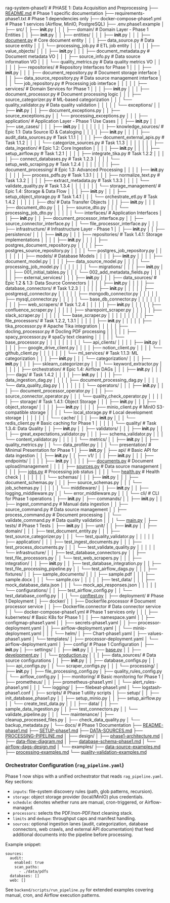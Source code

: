 rag-system-phase1/                        # PHASE 1: Data Acquisition and Preprocessing
├── [README.md](http://readme.md/)                              # Phase 1 specific documentation
├── requirements-phase1.txt                # Phase 1 dependencies only
├── docker-compose-phase1.yml             # Phase 1 services (Airflow, MinIO, PostgreSQL)
├── .env.phase1.example
│
├── src/
│   ├── **init**.py
│   │
│   ├── domain/                            # Domain Layer - Phase 1 Entities
│   │   ├── **init**.py
│   │   ├── entities/
│   │   │   ├── **init**.py
│   │   │   ├── [document.py](http://document.py/)               # Core document entity
│   │   │   ├── data_source.py            # Data source entity
│   │   │   └── processing_job.py         # ETL job entity
│   │   │
│   │   ├── value_objects/
│   │   │   ├── **init**.py
│   │   │   ├── document_metadata.py      # Document metadata VO
│   │   │   ├── source_info.py            # Data source information VO
│   │   │   └── quality_metrics.py        # Data quality metrics VO
│   │   │
│   │   ├── repositories/                 # Repository Interfaces for Phase 1
│   │   │   ├── **init**.py
│   │   │   ├── document_repository.py    # Document storage interface
│   │   │   ├── data_source_repository.py # Data source management interface
│   │   │   └── job_repository.py         # Processing job interface
│   │   │
│   │   ├── services/                     # Domain Services for Phase 1
│   │   │   ├── **init**.py
│   │   │   ├── document_processor.py     # Document processing logic
│   │   │   ├── source_categorizer.py     # ML-based categorization
│   │   │   └── quality_validator.py      # Data quality validation
│   │   │
│   │   └── exceptions/
│   │       ├── **init**.py
│   │       ├── document_exceptions.py
│   │       ├── source_exceptions.py
│   │       └── processing_exceptions.py
│   │
│   ├── application/                       # Application Layer - Phase 1 Use Cases
│   │   ├── **init**.py
│   │   ├── use_cases/
│   │   │   ├── **init**.py
│   │   │   │
│   │   │   ├── knowledge_sources/   # Epic 1.1: Data Source ID & Cataloging
│   │   │   │   ├── **init**.py
│   │   │   │   ├── audit_data_sources.py      # Task 1.1.1
│   │   │   │   ├── document_external_apis.py  # Task 1.1.2
│   │   │   │   └── categorize_sources.py      # Task 1.1.3
│   │   │   │
│   │   │   ├── data_ingestion/           # Epic 1.2: Core Ingestion
│   │   │   │   ├── **init**.py
│   │   │   │   ├── setup_airflow.py           # Task 1.2.1
│   │   │   │   ├── integrate_tika.py          # Task 1.2.2
│   │   │   │   ├── connect_databases.py       # Task 1.2.3
│   │   │   │   └── setup_web_scraping.py      # Task 1.2.4
│   │   │   │
│   │   │   ├── document_processing/      # Epic 1.3: Advanced Processing
│   │   │   │   ├── **init**.py
│   │   │   │   ├── process_pdfs.py            # Task 1.3.1
│   │   │   │   ├── normalize_text.py              # Task 1.3.2
│   │   │   │   ├── extract_metadata.py        # Task 1.3.3
│   │   │   │   └── validate_quality.py        # Task 1.3.4
│   │   │   │
│   │   │   └── storage_management/       # Epic 1.4: Storage & Data Flow
│   │   │       ├── **init**.py
│   │   │       ├── setup_object_storage.py    # Task 1.4.1
│   │   │       └── orchestrate_etl.py         # Task 1.4.2
│   │   │
│   │   ├── dto/                          # Data Transfer Objects
│   │   │   ├── **init**.py
│   │   │   ├── document_dto.py
│   │   │   ├── source_dto.py
│   │   │   └── processing_job_dto.py
│   │   │
│   │   └── interfaces/                   # Application Interfaces
│   │       ├── **init**.py
│   │       ├── document_processor_interface.py
│   │       ├── source_connector_interface.py
│   │       └── file_processor_interface.py
│   │
│   ├── infrastructure/                    # Infrastructure Layer - Phase 1
│   │   ├── **init**.py
│   │   ├── persistence/
│   │   │   ├── **init**.py
│   │   │   ├── repositories/             # Task 1.4.1: Storage implementations
│   │   │   │   ├── **init**.py
│   │   │   │   ├── postgres_document_repository.py
│   │   │   │   ├── postgres_source_repository.py
│   │   │   │   └── postgres_job_repository.py
│   │   │   │
│   │   │   ├── models/                   # Database Models
│   │   │   │   ├── **init**.py
│   │   │   │   ├── document_model.py
│   │   │   │   ├── data_source_model.py
│   │   │   │   └── processing_job_model.py
│   │   │   │
│   │   │   └── migrations/
│   │   │       ├── **init**.py
│   │   │       ├── 001_initial_tables.py
│   │   │       └── 002_add_metadata_fields.py
│   │   │
│   │   ├── external_services/
│   │   │   ├── **init**.py
│   │   │   ├── data_sources/             # Epic 1.2 & 1.3: Data Source Connectors
│   │   │   │   ├── **init**.py
│   │   │   │   ├── database_connectors/  # Task 1.2.3
│   │   │   │   │   ├── **init**.py
│   │   │   │   │   ├── postgresql_connector.py
│   │   │   │   │   ├── mongodb_connector.py
│   │   │   │   │   ├── mysql_connector.py
│   │   │   │   │   └── base_db_connector.py
│   │   │   │   │
│   │   │   │   ├── web_scrapers/         # Task 1.2.4
│   │   │   │   │   ├── **init**.py
│   │   │   │   │   ├── confluence_scraper.py
│   │   │   │   │   ├── sharepoint_scraper.py
│   │   │   │   │   ├── slack_scraper.py
│   │   │   │   │   └── base_scraper.py
│   │   │   │   │
│   │   │   │   ├── file_processors/      # Task 1.2.2, 1.3.1
│   │   │   │   │   ├── **init**.py
│   │   │   │   │   ├── tika_processor.py      # Apache Tika integration
│   │   │   │   │   ├── docling_processor.py   # Docling PDF processing
│   │   │   │   │   ├── spacy_processor.py     # spaCy text cleaning
│   │   │   │   │   └── base_processor.py
│   │   │   │   │
│   │   │   │   └── api_clients/
│   │   │   │       ├── **init**.py
│   │   │   │       ├── google_drive_client.py
│   │   │   │       ├── notion_client.py
│   │   │   │       └── github_client.py
│   │   │   │
│   │   │   └── ml_services/              # Task 1.1.3: ML categorization
│   │   │       ├── **init**.py
│   │   │       └── categorization/
│   │   │           ├── **init**.py
│   │   │           ├── sklearn_categorizer.py
│   │   │           └── keyword_extractor.py
│   │   │
│   │   ├── orchestration/                # Epic 1.4: Airflow DAGs
│   │   │   ├── **init**.py
│   │   │   ├── dags/                     # Task 1.4.2
│   │   │   │   ├── **init**.py
│   │   │   │   ├── data_ingestion_dag.py
│   │   │   │   ├── document_processing_dag.py
│   │   │   │   └── data_quality_dag.py
│   │   │   │
│   │   │   └── operators/
│   │   │       ├── **init**.py
│   │   │       ├── document_processor_operator.py
│   │   │       ├── source_connector_operator.py
│   │   │       └── quality_check_operator.py
│   │   │
│   │   ├── storage/                      # Task 1.4.1: Object Storage
│   │   │   ├── **init**.py
│   │   │   ├── object_storage/
│   │   │   │   ├── **init**.py
│   │   │   │   ├── minio_client.py       # MinIO S3-compatible storage
│   │   │   │   └── local_storage.py      # Local development storage
│   │   │   │
│   │   │   └── cache/
│   │   │       ├── **init**.py
│   │   │       └── redis_client.py       # Basic caching for Phase 1
│   │   │
│   │   └── quality/                      # Task 1.3.4: Data Quality
│   │       ├── **init**.py
│   │       ├── validators/
│   │       │   ├── **init**.py
│   │       │   ├── great_expectations_validator.py
│   │       │   ├── schema_validator.py
│   │       │   └── content_validator.py
│   │       │
│   │       └── metrics/
│   │           ├── **init**.py
│   │           ├── quality_metrics.py
│   │           └── data_profiler.py
│   │
│   └── presentation/                     # Minimal Presentation for Phase 1
│       ├── **init**.py
│       ├── api/                          # Basic API for data ingestion
│       │   ├── **init**.py
│       │   ├── v1/
│       │   │   ├── **init**.py
│       │   │   ├── endpoints/
│       │   │   │   ├── **init**.py
│       │   │   │   ├── [documents.py](http://documents.py/)      # Document upload/management
│       │   │   │   ├── [sources.py](http://sources.py/)        # Data source management
│       │   │   │   ├── [jobs.py](http://jobs.py/)           # Processing job status
│       │   │   │   └── [health.py](http://health.py/)         # Health check
│       │   │   │
│       │   │   └── schemas/
│       │   │       ├── **init**.py
│       │   │       ├── document_schemas.py
│       │   │       ├── source_schemas.py
│       │   │       └── job_schemas.py
│       │   │
│       │   └── middleware/
│       │       ├── **init**.py
│       │       ├── logging_middleware.py
│       │       └── error_middleware.py
│       │
│       └── cli/                          # CLI for Phase 1 operations
│           ├── **init**.py
│           ├── commands/
│           │   ├── **init**.py
│           │   ├── ingest_command.py     # Manual data ingestion
│           │   ├── source_command.py     # Data source management
│           │   ├── process_command.py    # Document processing
│           │   └── validate_command.py   # Data quality validation
│           │
│           └── [main.py](http://main.py/)
│
├── tests/                                # Phase 1 Tests
│   ├── **init**.py
│   ├── unit/
│   │   ├── **init**.py
│   │   ├── domain/
│   │   │   ├── test_document_entity.py
│   │   │   ├── test_source_categorizer.py
│   │   │   └── test_quality_validator.py
│   │   │
│   │   ├── application/
│   │   │   ├── test_ingest_documents.py
│   │   │   ├── test_process_documents.py
│   │   │   └── test_validate_quality.py
│   │   │
│   │   └── infrastructure/
│   │       ├── test_database_connectors.py
│   │       ├── test_file_processors.py
│   │       └── test_web_scrapers.py
│   │
│   ├── integration/
│   │   ├── **init**.py
│   │   ├── test_database_integration.py
│   │   ├── test_file_processing_pipeline.py
│   │   └── test_airflow_dags.py
│   │
│   ├── fixtures/
│   │   ├── sample_documents/
│   │   │   ├── sample.pdf
│   │   │   ├── sample.docx
│   │   │   └── sample.csv
│   │   │
│   │   ├── test_data/
│   │   │   ├── mock_database_data.json
│   │   │   └── mock_api_responses.json
│   │   │
│   │   └── configurations/
│   │       ├── test_airflow_config.py
│   │       └── test_database_config.py
│   │
│   └── [conftest.py](http://conftest.py/)
│
├── deployment/                           # Phase 1 Deployment
│   ├── docker/
│   │   ├── Dockerfile.processor         # Document processor service
│   │   ├── Dockerfile.connector         # Data connector service
│   │   └── docker-compose-phase1.yml    # Phase 1 services only
│   │
│   ├── kubernetes/                      # Basic K8s for Phase 1
│   │   ├── namespace.yaml
│   │   ├── configmap-phase1.yaml
│   │   ├── secrets-phase1.yaml
│   │   ├── processor-deployment.yaml
│   │   ├── airflow-deployment.yaml
│   │   └── minio-deployment.yaml
│   │
│   └── helm/
│       ├── Chart-phase1.yaml
│       ├── values-phase1.yaml
│       └── templates/
│           ├── processor-deployment.yaml
│           └── airflow-deployment.yaml
│
├── config/                              # Phase 1 Configuration
│   ├── **init**.py
│   ├── settings/
│   │   ├── **init**.py
│   │   ├── [base.py](http://base.py/)
│   │   ├── [development.py](http://development.py/)
│   │   └── [production.py](http://production.py/)
│   │
│   ├── data_sources/                    # Data source configurations
│   │   ├── **init**.py
│   │   ├── database_configs.py
│   │   ├── api_configs.py
│   │   └── scraper_configs.py
│   │
│   └── processing/
│       ├── **init**.py
│       ├── file_processing_config.py
│       ├── quality_rules_config.py
│       └── airflow_config.py
│
├── monitoring/                          # Basic monitoring for Phase 1
│   ├── prometheus/
│   │   ├── prometheus-phase1.yml
│   │   └── alert_rules-phase1.yml
│   │
│   └── logging/
│       ├── filebeat-phase1.yml
│       └── logstash-phase1.conf
│
├── scripts/                             # Phase 1 utility scripts
│   ├── setup/
│   │   ├── init_database_phase1.py
│   │   ├── setup_minio.py
│   │   ├── setup_airflow.py
│   │   └── create_test_data.py
│   │
│   ├── data/
│   │   ├── sample_data_ingestion.py
│   │   ├── test_connectors.py
│   │   └── validate_pipeline.py
│   │
│   └── maintenance/
│       ├── cleanup_processed_files.py
│       ├── check_data_quality.py
│       └── backup_metadata.py
│
└── docs/                               # Phase 1 Documentation
├── [README-phase1.md](http://readme-phase1.md/)
├── [SETUP-phase1.md](http://setup-phase1.md/)
├── [DATA-SOURCES.md](http://data-sources.md/)
├── [PROCESSING-PIPELINE.md](http://processing-pipeline.md/)
│
├── design/
│   ├── [phase1-architecture.md](http://phase1-architecture.md/)
│   ├── [data-flow-diagram.md](http://data-flow-diagram.md/)
│   ├── [database-schema-phase1.md](http://database-schema-phase1.md/)
│   └── [airflow-dags-design.md](http://airflow-dags-design.md/)
│
└── examples/
├── [data-source-examples.md](http://data-source-examples.md/)
├── [processing-examples.md](http://processing-examples.md/)
└── [quality-validation-examples.md](http://quality-validation-examples.md/)

### Orchestrator Configuration (`rag_pipeline.yaml`)

Phase 1 now ships with a unified orchestrator that reads `rag_pipeline.yaml`.
Key sections:

- `inputs`: file-system discovery rules (path, glob patterns, recursion).
- `storage`: object storage provider (local/MinIO) plus credentials.
- `schedule`: denotes whether runs are manual, cron-triggered, or Airflow-managed.
- `processors`: selects the PDF/non-PDF/text cleaning stack.
- `limits` and `dedupe`: throughput caps and manifest handling.
- `sources`: optional ingestion lanes (audit, categorization, database connectors,
  web crawls, and external API documentation) that feed additional documents into
  the pipeline before processing.

Example snippet:

```
sources:
  audit:
    enabled: true
    scan_paths:
      - ./data/pdfs
  databases: []
  web: []
```

See `backend/scripts/run_pipeline.py` for extended examples covering manual,
cron, and Airflow execution patterns.
